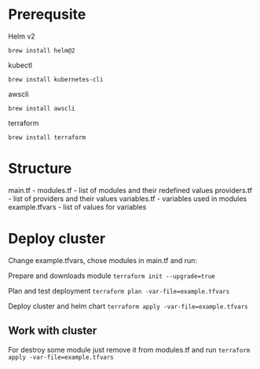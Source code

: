 # Prerequsite

Helm v2
```
brew install helm@2
```
kubectl
```
brew install kubernetes-cli
```
awscli
```
brew install awscli
```
terraform
```
brew install terraform
```

# Structure
  main.tf - 
  modules.tf - list of modules and their redefined values
  providers.tf - list of providers and their values
  variables.tf - variables used in modules
  example.tfvars - list of values for variables

# Deploy cluster
Change example.tfvars, chose modules in main.tf and run:

Prepare and downloads module
`terraform init --upgrade=true`

Plan and test deployment
`terraform plan -var-file=example.tfvars`

Deploy cluster and helm chart
`terraform apply -var-file=example.tfvars`

## Work with cluster

For destroy some module just remove it from modules.tf and run 
` terraform apply -var-file=example.tfvars `